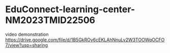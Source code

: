 # EduConnect-learning-center-NM2023TMID22506
video demonstration https://drive.google.com/file/d/1B5GkROy6cEKLAhNnuLy2W3TOOWqOCFO7/view?usp=sharing
